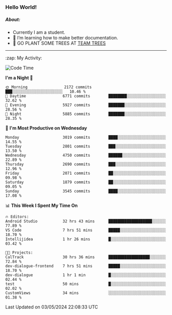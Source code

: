 ### Hello World!

##### About:
- Currently I am a student.
- 🌱 I’m learning how to make better documentation.
- 🌱 GO PLANT SOME TREES AT [TEAM TREES](https://teamtrees.org/)

---
  <summary>:zap: My Activity:</summary>
  
<!--START_SECTION:waka-->
![Code Time](http://img.shields.io/badge/Code%20Time-1%2C366%20hrs%2035%20mins-blue)

**I'm a Night 🦉** 

```text
🌞 Morning                2172 commits        ███░░░░░░░░░░░░░░░░░░░░░░   10.46 % 
🌆 Daytime                6771 commits        ████████░░░░░░░░░░░░░░░░░   32.62 % 
🌃 Evening                5927 commits        ███████░░░░░░░░░░░░░░░░░░   28.56 % 
🌙 Night                  5885 commits        ███████░░░░░░░░░░░░░░░░░░   28.35 % 
```
📅 **I'm Most Productive on Wednesday** 

```text
Monday                   3019 commits        ████░░░░░░░░░░░░░░░░░░░░░   14.55 % 
Tuesday                  2801 commits        ███░░░░░░░░░░░░░░░░░░░░░░   13.50 % 
Wednesday                4750 commits        ██████░░░░░░░░░░░░░░░░░░░   22.89 % 
Thursday                 2690 commits        ███░░░░░░░░░░░░░░░░░░░░░░   12.96 % 
Friday                   2071 commits        ██░░░░░░░░░░░░░░░░░░░░░░░   09.98 % 
Saturday                 1879 commits        ██░░░░░░░░░░░░░░░░░░░░░░░   09.05 % 
Sunday                   3545 commits        ████░░░░░░░░░░░░░░░░░░░░░   17.08 % 
```


📊 **This Week I Spent My Time On** 

```text
🔥 Editors: 
Android Studio           32 hrs 43 mins      ███████████████████░░░░░░   77.89 % 
VS Code                  7 hrs 51 mins       █████░░░░░░░░░░░░░░░░░░░░   18.70 % 
Intellijidea             1 hr 26 mins        █░░░░░░░░░░░░░░░░░░░░░░░░   03.42 % 

🐱‍💻 Projects: 
CalTrack                 30 hrs 36 mins      ██████████████████░░░░░░░   72.84 % 
dev-dialogue-frontend    7 hrs 51 mins       █████░░░░░░░░░░░░░░░░░░░░   18.70 % 
dev-dialogue             1 hr 1 min          █░░░░░░░░░░░░░░░░░░░░░░░░   02.44 % 
test                     50 mins             █░░░░░░░░░░░░░░░░░░░░░░░░   02.02 % 
CustomViews              34 mins             ░░░░░░░░░░░░░░░░░░░░░░░░░   01.38 % 
```


 Last Updated on 03/05/2024 22:08:33 UTC
<!--END_SECTION:waka-->
